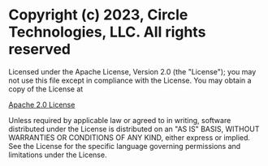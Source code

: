 # Copyright (c) 2023, Circle Technologies, LLC. All rights reserved

Licensed under the Apache License, Version 2.0 (the "License"); you may not use this file except in compliance with the License. You may obtain a copy of the License at

[Apache 2.0 License](http://www.apache.org/licenses/LICENSE-2.0)

Unless required by applicable law or agreed to in writing, software distributed under the License is distributed on an "AS IS" BASIS, WITHOUT WARRANTIES OR CONDITIONS OF ANY KIND, either express or implied. See the License for the specific language governing permissions and limitations under the License.
